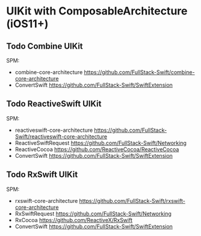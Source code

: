 
# UIKit with ComposableArchitecture (iOS11+)


## Todo Combine UIKit

SPM:

- combine-core-architecture 
https://github.com/FullStack-Swift/combine-core-architecture
- ConvertSwift 
https://github.com/FullStack-Swift/SwiftExtension

## Todo ReactiveSwift UIKit

SPM:

- reactiveswift-core-architecture
https://github.com/FullStack-Swift/reactiveswift-core-architecture
- ReactiveSwiftRequest 
https://github.com/FullStack-Swift/Networking
- ReactiveCocoa 
https://github.com/ReactiveCocoa/ReactiveCocoa
- ConvertSwift
 https://github.com/FullStack-Swift/SwiftExtension

## Todo RxSwift UIKit

SPM:

- rxswift-core-architecture
https://github.com/FullStack-Swift/rxswift-core-architecture
- RxSwiftRequest 
https://github.com/FullStack-Swift/Networking
- RxCocoa 
https://github.com/ReactiveX/RxSwift
- ConvertSwift 
https://github.com/FullStack-Swift/SwiftExtension
